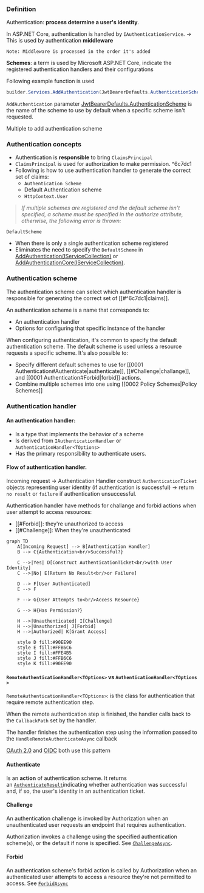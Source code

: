 ### Definition
Authentication: **process determine a user's identity**.

In ASP.NET Core, authentication is handled by `IAuthenticationService`. -> This is used by authentication **middleware**

	Note: Middleware is processed in the order it's added

**Schemes**: a term is used by Microsoft ASP.NET Core, indicate the registered authentication handlers and their configurations

Following example function is used
```csharp
builder.Services.AddAuthentication(JwtBearerDefaults.AuthenticationScheme);
```

`AddAuthentication` parameter [JwtBearerDefaults.AuthenticationScheme](https://learn.microsoft.com/en-us/dotnet/api/microsoft.aspnetcore.authentication.jwtbearer.jwtbearerdefaults.authenticationscheme#microsoft-aspnetcore-authentication-jwtbearer-jwtbearerdefaults-authenticationscheme) is the name of the scheme to use by default when a specific scheme isn't requested.

Multiple to add authentication scheme


### Authentication concepts

- Authentication is **responsible** to bring `ClaimsPrincipal`
- `ClaimsPrincipal` is used for authorization to make permission. ^6c7dc1
- Following is how to use authentication handler to generate the correct set of claims:
	- `Authentication Scheme`
	- Default Authentication scheme
	- `HttpContext.User`
	
> *If multiple schemes are registered and the default scheme isn't specified, a scheme must be specified in the authorize attribute, otherwise, the following error is thrown:*

`DefaultScheme`
- When there is only a single authentication scheme registered
- Eliminates the need to specify the `DefaultScheme` in [AddAuthentication(IServiceCollection)](https://learn.microsoft.com/en-us/dotnet/api/microsoft.extensions.dependencyinjection.authenticationservicecollectionextensions.addauthentication#microsoft-extensions-dependencyinjection-authenticationservicecollectionextensions-addauthentication\(microsoft-extensions-dependencyinjection-iservicecollection\)) or [AddAuthenticationCore(IServiceCollection)](https://learn.microsoft.com/en-us/dotnet/api/microsoft.extensions.dependencyinjection.authenticationcoreservicecollectionextensions.addauthenticationcore#microsoft-extensions-dependencyinjection-authenticationcoreservicecollectionextensions-addauthenticationcore\(microsoft-extensions-dependencyinjection-iservicecollection\)).

### Authentication scheme

The authentication scheme can select which authentication handler is responsible for generating the correct set of [[#^6c7dc1|claims]].

An authentication scheme is a name that corresponds to:
- An authentication handler
- Options for configuring that specific instance of the handler

When configuring authentication, it's common to specify the default authentication scheme. The default scheme is used unless a resource requests a specific scheme. It's also possible to:

- Specify different default schemes to use for [[0001 Authentication#Authenticate|authenticate]], [[#Challenge|challange]], and [[0001 Authentication#Forbid|forbid]] actions.
- Combine multiple schemes into one using [[0002 Policy Schemes|Policy Schemes]] 

### Authentication handler
#### An authentication handler:
- Is a type that implements the behavior of a scheme
- Is derived from `IAuthenticationHandler` or `AuthenticationHandler<TOptions>`
- Has the primary responsibility to authenticate users.

#### Flow of authentication handler.

Incoming request -> Authentication Handler construct `AuthenticationTicket` objects representing user identity (if authentication is successful) -> return `no result` or `failure` if authentication unsuccessful.

Authentication handler have methods for challange and forbid actions when user attempt to access resources:
+ [[#Forbid]]: they're unauthorized to access
+ [[#Challenge]]: When they're unauthenticated



```mermaid
graph TD
    A[Incoming Request] --> B[Authentication Handler]
    B --> C{Authentication<br/>Successful?}
    
    C -->|Yes| D[Construct AuthenticationTicket<br/>with User Identity]
    C -->|No| E[Return No Result<br/>or Failure]
    
    D --> F[User Authenticated]
    E --> F
    
    F --> G{User Attempts to<br/>Access Resource}
    
    G --> H{Has Permission?}
    
    H -->|Unauthenticated| I[Challenge]
    H -->|Unauthorized| J[Forbid]
    H -->|Authorized| K[Grant Access]
    
    style D fill:#90EE90
    style E fill:#FFB6C6
    style I fill:#FFE4B5
    style J fill:#FFB6C6
    style K fill:#90EE90
```
#### `RemoteAuthenticationHandler<TOptions>` vs `AuthenticationHandler<TOptions>`

`RemoteAuthenticationHandler<TOptions>`: is the class for authentication that require remote authentication step.

When the remote authentication step is finished, the handler calls back to the `CallbackPath` set by the handler. 

The handler finishes the authentication step using the information passed to the `HandleRemoteAuthenticateAsync` callback

[OAuth 2.0](https://oauth.net/2/) and [OIDC](https://openid.net/developers/how-connect-works/) both use this pattern

#### Authenticate
Is an **action** of authentication scheme. It returns an [`AuthenticateResult`](https://learn.microsoft.com/en-us/dotnet/api/microsoft.aspnetcore.authentication.authenticateresult)indicating whether authentication was successful and, if so, the user's identity in an authentication ticket.

#### Challenge
An authentication challenge is invoked by Authorization when an unauthenticated user requests an endpoint that requires authentication. 

Authorization invokes a challenge using the specified authentication scheme(s), or the default if none is specified. See [`ChallengeAsync`](https://learn.microsoft.com/en-us/dotnet/api/microsoft.aspnetcore.authentication.authenticationhttpcontextextensions.challengeasync). 

#### Forbid
An authentication scheme's forbid action is called by Authorization when an authenticated user attempts to access a resource they're not permitted to access. See [`ForbidAsync`](https://learn.microsoft.com/en-us/dotnet/api/microsoft.aspnetcore.authentication.authenticationhttpcontextextensions.forbidasync)

